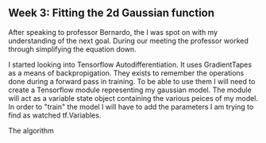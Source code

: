 ## Week 3: Fitting the 2d Gaussian function

After speaking to professor Bernardo, the I was spot on with my understanding of the next goal. During our meeting the professor worked through simplifying the equation down. 


I started looking into Tensorflow Autodifferentiation. It uses GradientTapes as a means of backpropigation. They exists to remember the operations done during a forward pass in training. To be able to use them I will need to create a Tensorflow module representing my gaussian model. The module will act as a variable state object containing the various peices of my model. In order to "train" the model I will have to add the parameters I am trying to find as watched tf.Variables.

The algorithm 
